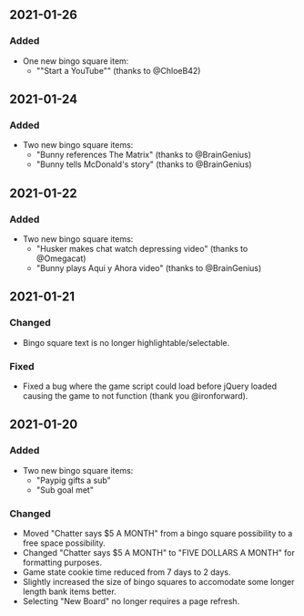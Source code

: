 ## 2021-01-26

### Added
- One new bingo square item:
    - "\"Start a YouTube\"" (thanks to @ChloeB42)

## 2021-01-24

### Added
- Two new bingo square items:
    - "Bunny references The Matrix" (thanks to @BrainGenius)
    - "Bunny tells McDonald's story" (thanks to @BrainGenius)

## 2021-01-22

### Added
- Two new bingo square items:
    - "Husker makes chat watch depressing video" (thanks to @Omegacat)
    - "Bunny plays Aqui y Ahora video" (thanks to @BrainGenius)

## 2021-01-21

### Changed
- Bingo square text is no longer highlightable/selectable.

### Fixed
- Fixed a bug where the game script could load before jQuery loaded causing the game to not function (thank you @ironforward).

## 2021-01-20

### Added
- Two new bingo square items:
    - "Paypig gifts a sub"
    - "Sub goal met"

### Changed
- Moved "Chatter says $5 A MONTH" from a bingo square possibility to a free space possibility.
- Changed "Chatter says $5 A MONTH" to "FIVE DOLLARS A MONTH" for formatting purposes.
- Game state cookie time reduced from 7 days to 2 days.
- Slightly increased the size of bingo squares to accomodate some longer length bank items better.
- Selecting "New Board" no longer requires a page refresh.

